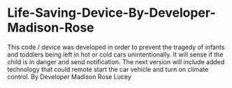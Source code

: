 # Life-Saving-Device-By-Developer-Madison-Rose
This code / device was developed in order to prevent the tragedy of infants and toddlers being left in hot or cold cars unintentionally. It will sense if the child is in danger and send notification. The next version will include added technology that could remote start the car vehicle and turn on climate control. By Developer Madison Rose Lucey
